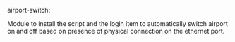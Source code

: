 airport-switch:

Module to install the script and the login item to automatically switch airport on and off based on presence of physical connection on the ethernet port.

